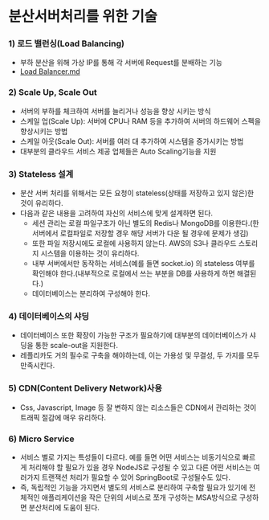 # 분산서버처리를 위한 기술

### 1) 로드 밸런싱(Load Balancing)
- 부하 분산을 위해 가상 IP를 통해 각 서버에 Request를 분배하는 기능
- [Load Balancer.md](https://github.com/jeonyoungho/TIL/blob/master/Backend/%EB%B6%84%EC%82%B0%EC%84%9C%EB%B2%84%EC%B2%98%EB%A6%AC/LoadBalancer.md)

### 2) Scale Up, Scale Out
- 서버의 부하를 체크하여 서버를 늘리거나 성능을 향상 시키는 방식
- 스케일 업(Scale Up): 서버에 CPU나 RAM 등을 추가하여 서버의 하드웨어 스펙을 향상시키는 방법
- 스케일 아웃(Scale Out): 서버를 여러 대 추가하여 시스템을 증가시키는 방법
- 대부분의 클라우드 서비스 제공 업체들은 Auto Scaling기능을 지원

### 3) Stateless 설계
- 분산 서버 처리를 위해서는 모든 요청이 stateless(상태를 저장하고 있지 않은)한 것이 유리하다.
- 다음과 같은 내용을 고려하여 자신의 서비스에 맞게 설계하면 된다.
    - 세션 관리는 로컬 파일구조가 아닌 별도의 Redis나 MongoDB를 이용한다.(한 서버에서 로컬파일로 저장할 경우 해당 서버가 다운 될 경우에 문제가 생김)
    - 또한 파일 저장시에도 로컬에 사용하지 않는다. AWS의 S3나 클라우드 스토리지 시스템을 이용하는 것이 유리하다.
    -  내부 서버에서만 동작하는 서비스(예를 들면 socket.io) 의 stateless 여부를 확인해야 한다.(내부적으로 로컬에서 쓰는 부분을 DB를 사용하게 하면 해결된다.)
    - 데이터베이스는 분리하여 구성해야 한다.

### 4) 데이터베이스의 샤딩
- 데이터베이스 또한 확장이 가능한 구조가 필요하기에 대부분의 데이터베이스가 샤딩을 통한 scale-out을 지원한다.
- 레플리카도 거의 필수로 구축을 해야하는데, 이는 가용성 및 무결성, 두 가지를 모두 만족시킨다.

### 5) CDN(Content Delivery Network)사용
- Css, Javascript, Image 등 잘 변하지 않는 리소스들은 CDN에서 관리하는 것이 트래픽 절감에 매우 유리하다.

### 6) Micro Service
- 서비스 별로 가지는 특성들이 다르다. 예를 들면 어떤 서비스는 비동기식으로 빠르게 처리해야 할 필요가 있을 경우 NodeJS로 구성될 수 있고 다른 어떤 서비스는 여러가지 트랜잭션 처리가 필요할 수 있어 SpringBoot로 구성될수도 있다.
- 즉, 독립적인 기능을 가지면서 별도의 서비스로 분리하여 구축할 필요가 있기에 전체적인 애플리케이션을 작은 단위의 서비스로 쪼개 구성하는 MSA방식으로 구성하면 분산처리에 도움이 된다.